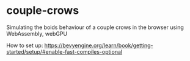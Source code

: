 # couple-crows
Simulating the boids behaviour of a couple crows in the browser using WebAssembly, webGPU


How to set up:
https://bevyengine.org/learn/book/getting-started/setup/#enable-fast-compiles-optional
